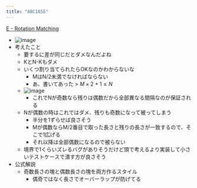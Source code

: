 ```yaml
---
title: "ABC165E"
---
```


[E - Rotation Matching](https://atcoder.jp/contests/abc165/tasks/abc165_e)
- ![image](https://gyazo.com/433122aabc060c44d595f84db3aff948/thumb/1000)
- 考えたこと
    - 要するに差が同じだとダメなんだよね
    - KとN-Kもダメ
    - いくつ割り当てられたらOKなのかわからないな
        - MはN/2未満でなければならない
        - あ、書いてあった > $M \times 2 + 1 \le N$
    - ![image](https://gyazo.com/72626eebb3eb1c72e900d7e5f7afa66a/thumb/1000)
        - これでNが奇数なら残りは偶数だから全部異なる間隔なのが保証される
    - Nが偶数の時はこれではダメ、残りも奇数になって被ってしまう
        - 半分を1ずらせば良さそう
        - Mが偶数ならM/2番目で取った長さと残りの長さが一致するので、そこで1広げる
        - それ以降は全部偶数になるので被らない
    - 境界で1くらいズレるバグがありそうだけど頭で考えるより実装して小さいテストケースで潰す方が良さそう
- 公式解説
    - 奇数長さの塊と偶数長さの塊を両方作るスタイル
        - 偶奇ではなく長さでオーバーラップが防げてる

